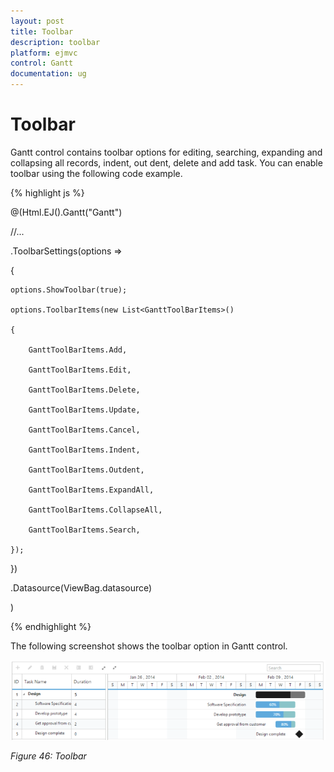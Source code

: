 ```yaml
---
layout: post
title: Toolbar
description: toolbar
platform: ejmvc
control: Gantt
documentation: ug
---
```


# Toolbar

Gantt control contains toolbar options for editing, searching, expanding and collapsing all records, indent, out dent, delete and add task. You can enable toolbar using the following code example.


{% highlight js %}



@(Html.EJ().Gantt("Gantt")

//...

.ToolbarSettings(options =>

{

    options.ShowToolbar(true);

    options.ToolbarItems(new List<GanttToolBarItems>()

    {

        GanttToolBarItems.Add,

        GanttToolBarItems.Edit,

        GanttToolBarItems.Delete,

        GanttToolBarItems.Update,                 

        GanttToolBarItems.Cancel,

        GanttToolBarItems.Indent,

        GanttToolBarItems.Outdent,

        GanttToolBarItems.ExpandAll,

        GanttToolBarItems.CollapseAll,

        GanttToolBarItems.Search,

    });

})

.Datasource(ViewBag.datasource)

)



{% endhighlight %}





The following screenshot shows the toolbar option in Gantt control.



![](Toolbar_images/Toolbar_img1.png)

_Figure 46: Toolbar_

